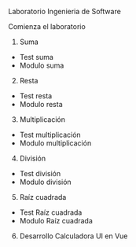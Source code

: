Laboratorio Ingenieria de Software

Comienza el laboratorio

1. Suma
- Test suma
- Modulo suma

2. Resta
- Test resta
- Modulo resta

3. Multiplicación
- Test multiplicación
- Modulo multiplicación

4. División
- Test división
- Modulo división

5. Raíz cuadrada
- Test Raíz cuadrada
- Modulo Raíz cuadrada

6. Desarrollo Calculadora UI en Vue